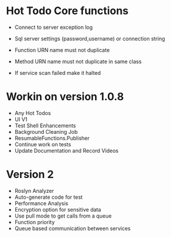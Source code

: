 ﻿# Hot Todo Core functions
* Connect to server exception log
* Sql server settings (password,username) or connection string
* Function URN name must not duplicate
* Method URN name must not duplicate in same class


* If service scan failed make it halted


# Workin on version 1.0.8
* Any Hot Todos
* UI V1
* Test Shell Enhancements
* Background Cleaning Job
* ResumableFunctions.Publisher
* Continue work on tests
* Update Documentation and Record Videos


# Version 2
* Roslyn Analyzer
* Auto-generate code for test
* Performance Analysis
* Encryption option for sensitive data
* Use pull mode to get calls from a queue
* Function priority
* Queue based communication between services